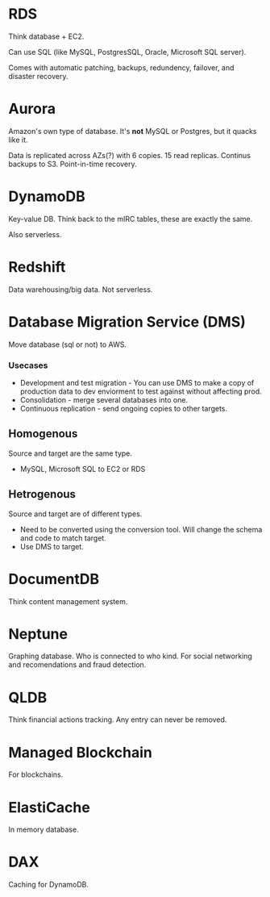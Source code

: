 
# RDS

Think database + EC2.

Can use SQL (like MySQL, PostgresSQL, Oracle, Microsoft SQL server).

Comes with automatic patching, backups, redundency, failover, and disaster recovery.

# Aurora 

Amazon's own type of database. It's **not** MySQL or Postgres, but it quacks like it.

Data is replicated across AZs(?) with 6 copies. 15 read replicas. Continus backups to S3. Point-in-time recovery.


# DynamoDB

Key-value DB. Think back to the mIRC tables, these are exactly the same. 

Also serverless.

# Redshift

Data warehousing/big data. Not serverless.

# Database Migration Service (DMS)

Move database (sql or not) to AWS. 

### Usecases

* Development and test migration - You can use DMS to make a copy of production data to dev enviorment to test against without affecting prod.
* Consolidation - merge several databases into one.
* Continuous replication - send ongoing copies to other targets.

## Homogenous

Source and target are the same type.

* MySQL, Microsoft SQL to EC2 or RDS

## Hetrogenous 

Source and target are of different types.

* Need to be converted using the conversion tool. Will change the schema and code to match target.
* Use DMS to target.

# DocumentDB

Think content management system.

# Neptune

Graphing database. Who is connected to who kind. For social networking and recomendations and fraud detection.

# QLDB

Think financial actions tracking. Any entry can never be removed.

# Managed Blockchain

For blockchains.

# ElastiCache

In memory database.

# DAX

Caching for DynamoDB.